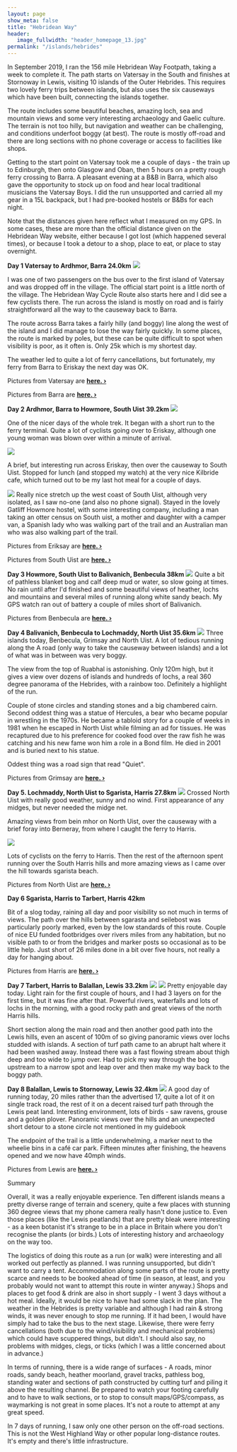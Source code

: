 ```yaml
---
layout: page
show_meta: false
title: "Hebridean Way"
header:
   image_fullwidth: "header_homepage_13.jpg"
permalink: "/islands/hebrides"
---
```

In September 2019, I ran the 156 mile Hebridean Way Footpath, taking a week to complete it. The path starts on Vatersay in the South and finishes at Stornoway in Lewis, visiting 10 islands of the Outer Hebrides. This requires two lovely ferry trips between islands, but also uses the six causeways which have been built, connecting the islands together.

The route includes some beautiful beaches, amazing loch, sea and mountain views and some very interesting archaeology and Gaelic culture. The terrain is not too hilly, but navigation and weather can be challenging, and conditions underfoot boggy (at best). The route is mostly off-road and there are long sections with no phone coverage or access to facilities like shops.

Getting to the start point on Vatersay took me a couple of days - the train up to Edinburgh, then onto Glasgow and Oban, then 5 hours on a pretty rough ferry crossing to Barra. A pleasant evening at a B&B in Barra, which also gave the opportunity to stock up on food and hear local traditional musicians the Vatersay Boys.
I did the run unsupported and carried all my gear in a 15L backpack, but I had pre-booked hostels or B&Bs for each night.

Note that the distances given here reflect what I measured on my GPS. In some cases, these are more than the official distance given on the Hebridean Way website, either because I got lost (which happened several times), or because I took a detour to a shop, place to eat, or place to stay overnight.

**Day 1 Vatersay to Ardhmor, Barra 24.0km**
<img src="{{ site.urlimg }}HebridesDay1.png">

I was one of two passengers on the bus over to the first island of Vatersay and was dropped off in the village. The official start point is a little north of the village. The Hebridean Way Cycle Route also starts here and I did see a few cyclists there. The run across the island is mostly on road and is fairly straightforward all the way to the causeway back to Barra.

The route across Barra takes a fairly hilly (and boggy) line along the west of the island and I did manage to lose the way fairly quickly. In some places, the route is marked by poles, but these can be quite difficult to spot when visibility is poor, as it often is. Only 25k which is my shortest day.

The weather led to quite a lot of ferry cancellations, but fortunately, my ferry from Barra to Eriskay the next day was OK. 

Pictures from Vatersay are **<a href="{{ site.url }}{{ site.baseurl }}/islands/vatersay">here. ›</a>**

Pictures from Barra are **<a href="{{ site.url }}{{ site.baseurl }}/islands/barra">here. ›</a>**

**Day 2 Ardhmor, Barra to Howmore, South Uist 39.2km**
<img src="{{ site.urlimg }}HebridesDay2a.png">

One of the nicer days of the whole trek. It began with a short run to the ferry terminal. Quite a lot of cyclists going over to Eriskay, although one young woman was blown over within a minute of arrival. 

<img src="{{ site.urlimg }}HebridesDay2b.png">

A brief, but interesting run across Eriskay, then over the causeway to South Uist. Stopped for lunch (and stopped my watch) at the very nice Kilbride cafe, which turned out to be my last hot meal for a couple of days.

<img src="{{ site.urlimg }}HebridesDay2c.png">
Really nice stretch up the west coast of South Uist, although very isolated, as I saw no-one (and also no phone signal).
Stayed in the lovely Gatliff Howmore hostel, with some interesting company, including a man taking an otter census on South uist, a mother and daughter with a camper van, a Spanish lady who was walking part of the trail and an Australian man who was also walking part of the trail. 

Pictures from Eriksay are **<a href="{{ site.url }}{{ site.baseurl }}/islands/eriksay">here. ›</a>**

Pictures from South Uist are **<a href="{{ site.url }}{{ site.baseurl }}/islands/southuist">here. ›</a>**

**Day 3 Howmore, South Uist to Balivanich, Benbecula 38km**
<img src="{{ site.urlimg }}HebridesDay3.png">
Quite a bit of pathless blanket bog and calf deep mud or water, so slow going at times. No rain until after I'd finished and some beautiful views of heather, lochs and mountains and several miles of running along white sandy beach. My GPS watch ran out of battery a couple of miles short of Balivanich.

Pictures from Benbecula are **<a href="{{ site.url }}{{ site.baseurl }}/islands/benbecula">here. ›</a>**

**Day 4 Balivanich, Benbecula to Lochmaddy, North Uist 35.6km**
<img src="{{ site.urlimg }}HebridesDay4.png">
Three islands today, Benbecula, Grimsay and North Uist. A lot of tedious running along the A road (only way to take the causeway between islands) and a lot of what was in between was very boggy.

The view from the top of Ruabhal is astonishing. Only 120m high, but it gives a view over dozens of islands and hundreds of lochs, a real 360 degree panorama of the Hebrides, with a rainbow too. Definitely a highlight of the run.

Couple of stone circles and standing stones and a big chambered cairn. Second oddest thing was a statue of Hercules, a bear who became popular in wrestling in the 1970s. He became a tabloid story for a couple of weeks in 1981 when he escaped in North Uist while filming an ad for tissues. He was recaptured due to his preference for cooked food over the raw fish he was catching and his new fame won him a role in a Bond film. He died in 2001 and is buried next to his statue.

Oddest thing was a road sign that read "Quiet".

Pictures from Grimsay are **<a href="{{ site.url }}{{ site.baseurl }}/islands/grimsay">here. ›</a>**

**Day 5. Lochmaddy, North Uist to Sgarista, Harris 27.8km**
<img src="{{ site.urlimg }}HebridesDay5a.png">
Crossed North Uist with really good weather, sunny and no wind. First appearance of any midges, but never needed the midge net.

Amazing views from bein mhor on North Uist, over the causeway with a brief foray into Berneray, from where I caught the ferry to Harris. 

<img src="{{ site.urlimg }}HebridesDay5b.png">

Lots of cyclists on the ferry to Harris. Then the rest of the afternoon spent running over the South Harris hills and more amazing views as I came over the hill towards sgarista beach.

Pictures from North Uist are **<a href="{{ site.url }}{{ site.baseurl }}/islands/northuist">here. ›</a>**

**Day 6 Sgarista, Harris to Tarbert, Harris 42km**

Bit of a slog today, raining all day and poor visibility so not much in terms of views. The path over the hills between sgarasta and seilebost was particularly poorly marked, even by the low standards of this route. Couple of nice EU funded footbridges over rivers miles from any habitation, but no visible path to or from the bridges and marker posts so occasional as to be little help. Just short of 26 miles done in a bit over five hours, not really a day for hanging about.

Pictures from Harris are **<a href="{{ site.url }}{{ site.baseurl }}/islands/harris">here. ›</a>**

**Day 7 Tarbert, Harris to Balallan, Lewis 33.2km**
<img src="{{ site.urlimg }}HebridesDay7a.png">
<img src="{{ site.urlimg }}HebridesDay7b.png">
Pretty enjoyable day today. Light rain for the first couple of hours, and I had 3 layers on for the first time, but it was fine after that. Powerful rivers, waterfalls and lots of lochs in the morning, with a good rocky path and great views of the north Harris hills.

Short section along the main road and then another good path into the Lewis hills, even an ascent of 100m of so giving panoramic views over lochs studded with islands. A section of turf path came to an abrupt halt where it had been washed away. Instead there was a fast flowing stream about thigh deep and too wide to jump over. Had to pick my way through the bog upstream to a narrow spot and leap over and then make my way back to the boggy path.

**Day 8 Balallan, Lewis to Stornoway, Lewis 32.4km**
<img src="{{ site.urlimg }}HebridesDay8.png">
A good day of running today, 20 miles rather than the advertised 17, quite a lot of it on single track road, the rest of it on a decent raised turf path through the Lewis peat land. Interesting environment, lots of birds - saw ravens, grouse and a golden plover. Panoramic views over the hills and an unexpected short detour to a stone circle not mentioned in my guidebook

The endpoint of the trail is a little underwhelming, a marker next to the wheelie bins in a café car park. Fifteen minutes after finishing, the heavens opened and we now have 40mph winds.

Pictures from Lewis are **<a href="{{ site.url }}{{ site.baseurl }}/islands/lewis">here. ›</a>**

Summary

Overall, it was a really enjoyable experience. Ten different islands means a pretty diverse range of terrain and scenery, quite a few places with stunning 360 degree views that my phone camera really hasn't done justice to. Even those places (like the Lewis peatlands) that are pretty bleak were interesting - as a keen botanist it's strange to be in a place in Britain where you don't recognise the plants (or birds.) Lots of interesting history and archaeology on the way too.

The logistics of doing this route as a run (or walk) were interesting and all worked out perfectly as planned. I was running unsupported, but didn't want to carry a tent. Accommodation along some parts of the route is pretty scarce and needs to be booked ahead of time (in season, at least, and you probably would not want to attempt this route in winter anyway.) Shops and places to get food & drink are also in short supply - I went 3 days without a hot meal. Ideally, it would be nice to have had some slack in the plan. The weather in the Hebrides is pretty variable and although I had rain & strong winds, it was never enough to stop me running. If it had been, I would have simply had to take the bus to the next stage. Likewise, there were ferry cancellations (both due to the wind/visibility and mechanical problems) which could have scuppered things, but didn't. I should also say, no problems with midges, clegs, or ticks (which I was a little concerned about in advance.)

In terms of running, there is a wide range of surfaces - A roads, minor roads, sandy beach, heather moorland, gravel tracks, pathless bog, standing water and sections of path constructed by cutting turf and piling it above the resulting channel. Be prepared to watch your footing carefully and to have to walk sections, or to stop to consult maps/GPS/compass, as waymarking is not great in some places. It's not a route to attempt at any great speed.

In 7 days of running, I saw only one other person on the off-road sections. This is not the West Highland Way or other popular long-distance routes. It's empty and there's little infrastructure. 
